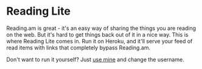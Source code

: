 # Reading Lite

Reading.am is great - it's an easy way of sharing the things you are reading on the web.  But it's hard to get things back out of it in a nice way.  This is where Reading Lite comes in.  Run it on Heroku, and it'll serve your feed of read items with links that completely bypass Reading.am.

Don't want to run it yourself?  Just [use mine](https://reading-lite.herokuapp.com/alicefromonline) and change the username. 